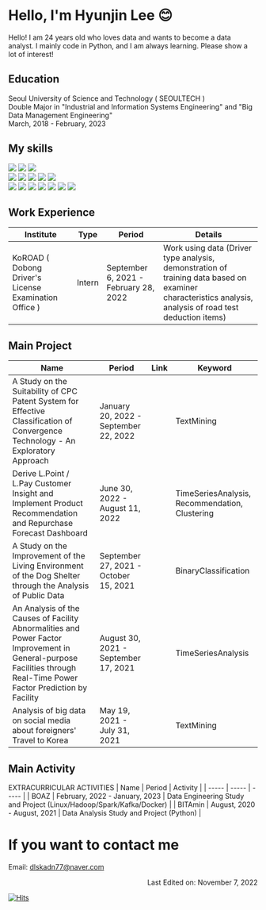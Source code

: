 # Hello, I'm Hyunjin Lee :blush:

Hello! I am 24 years old who loves data and wants to become a data analyst.
I mainly code in Python, and I am always learning. 
Please show a lot of interest!

## Education
Seoul University of Science and Technology ( SEOULTECH ) </br>
Double Major in "Industrial and Information Systems Engineering" and "Big Data Management Engineering" <br>
March, 2018 - February, 2023

## My skills
<div>
<img src="https://img.shields.io/badge/Python-F5FFFA?style=flat&logo=Python&logoColor=3776AB"/>
<img src="https://img.shields.io/badge/MySQL-F5FFFA?style=flat&logo=MySQL&logoColor=4479A1"/>
<img src="https://img.shields.io/badge/Microsoft Excel-F5FFFA?style=flat&logo=Microsoft Excel&logoColor=217346"/>
</div>
<div>
<img src="https://img.shields.io/badge/R-FFFAF0?style=flat&logo=R&logoColor=276DC3"/>
<img src="https://img.shields.io/badge/HTML5-FFFAF0?style=flat&logo=HTML5&logoColor=E34F26"/>
<img src="https://img.shields.io/badge/CSS3-FFFAF0?style=flat&logo=CSS3&logoColor=1572B6"/>
<img src="https://img.shields.io/badge/JavaScript-FFFAF0?style=flat&logo=JavaScript&logoColor=F7DF1E"/>
<img src="https://img.shields.io/badge/Node.js-FFFAF0?style=flat&logo=Node.js&logoColor=339933"/>
</div>
<div>
<img src="https://img.shields.io/badge/Qgis-F8F8FF?style=flat&logo=Qgis&logoColor=589632"/>
<img src="https://img.shields.io/badge/Java-F8F8FF?style=flat&logo=Java&logoColor=4479A1"/>
<img src="https://img.shields.io/badge/Linux-F8F8FF?style=flat&logo=Linux&logoColor=FCC624"/>
<img src="https://img.shields.io/badge/Docker-F8F8FF?style=flat&logo=Docker&logoColor=2496ED"/>
<img src="https://img.shields.io/badge/Apache Hadoop-F8F8FF?style=flat&logo=Apache-Hadoop&logoColor=66CCFF"/>
<img src="https://img.shields.io/badge/Apache Spark-F8F8FF?style=flat&logo=Apache Spark&logoColor=E25A1C"/>
<img src="https://img.shields.io/badge/Tableau-F8F8FF?style=flat&logo=Tableau&logoColor=E97627"/>
</div>

## Work Experience

| Institute | Type | Period | Details |
| ----- | ----- | ----- | ----- |
| KoROAD ( Dobong Driver's License Examination Office ) | Intern | September 6, 2021 - February 28, 2022  | Work using data (Driver type analysis, demonstration of training data based on examiner characteristics analysis, analysis of road test deduction items) |

## Main Project

| Name | Period | Link | Keyword |
| ----- | ----- | ----- | ----- |
| A Study on the Suitability of CPC Patent System for Effective Classification of Convergence Technology - An Exploratory Approach | January 20, 2022 - September 22, 2022 |  | TextMining |
| Derive L.Point / L.Pay Customer Insight and Implement Product Recommendation and Repurchase Forecast Dashboard | June 30, 2022 - August 11, 2022 |  | TimeSeriesAnalysis, Recommendation, Clustering |
| A Study on the Improvement of the Living Environment of the Dog Shelter through the Analysis of Public Data | September 27, 2021 - October 15, 2021 |  | BinaryClassification |
| An Analysis of the Causes of Facility Abnormalities and Power Factor Improvement in General-purpose Facilities through Real-Time Power Factor Prediction by Facility | August 30, 2021 - September 17, 2021 |  | TimeSeriesAnalysis |
| Analysis of big data on social media about foreigners' Travel to Korea | May 19, 2021 - July 31, 2021 |  | TextMining |

## Main Activity

EXTRACURRICULAR ACTIVITIES
| Name | Period | Activity |
| ----- | ----- | ----- |
| BOAZ | February, 2022 - January, 2023  | Data Engineering Study and Project (Linux/Hadoop/Spark/Kafka/Docker) |
| BITAmin | August, 2020 - August, 2021  | Data Analysis Study and Project (Python) |

# If you want to contact me
Email: dlskadn77@naver.com

<div align='right'>Last Edited on: November 7, 2022</div>

[![Hits](https://hits.seeyoufarm.com/api/count/incr/badge.svg?url=https%3A%2F%2Fgithub.com%2Fdlguswls%2Fhit-counter&count_bg=%2379C83D&title_bg=%23555555&icon=&icon_color=%23E7E7E7&title=hits&edge_flat=false)](https://hits.seeyoufarm.com)
